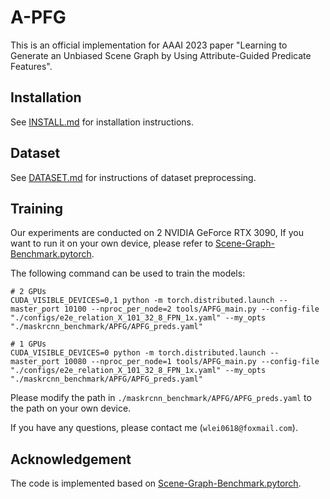 # A-PFG

This is an official implementation for AAAI 2023 paper "Learning to Generate an Unbiased Scene Graph by Using Attribute-Guided Predicate Features".

## Installation

See [INSTALL.md](./INSTALL.md) for installation instructions.

## Dataset

See [DATASET.md](./DATASET.md) for instructions of dataset preprocessing.

## Training

Our experiments are conducted on 2 NVIDIA GeForce RTX 3090, If you want to run it on your own device, please refer to [Scene-Graph-Benchmark.pytorch](https://github.com/KaihuaTang/Scene-Graph-Benchmark.pytorch).

The following command can be used to train the models:
```
# 2 GPUs
CUDA_VISIBLE_DEVICES=0,1 python -m torch.distributed.launch --master_port 10100 --nproc_per_node=2 tools/APFG_main.py --config-file "./configs/e2e_relation_X_101_32_8_FPN_1x.yaml" --my_opts "./maskrcnn_benchmark/APFG/APFG_preds.yaml"

# 1 GPUs
CUDA_VISIBLE_DEVICES=0 python -m torch.distributed.launch --master_port 10080 --nproc_per_node=1 tools/APFG_main.py --config-file "./configs/e2e_relation_X_101_32_8_FPN_1x.yaml" --my_opts "./maskrcnn_benchmark/APFG/APFG_preds.yaml"
```
Please modify the path in `./maskrcnn_benchmark/APFG/APFG_preds.yaml` to the path on your own device.

If you have any questions, please contact me (`wlei0618@foxmail.com`).

## Acknowledgement

The code is implemented based on [Scene-Graph-Benchmark.pytorch](https://github.com/KaihuaTang/Scene-Graph-Benchmark.pytorch).
